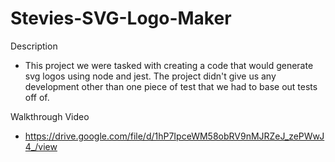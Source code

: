 # Stevies-SVG-Logo-Maker

Description
* This project we were tasked with creating a code that would generate svg logos using node and jest. The project didn't give us any development other than one piece of test that we had to base out tests off of.

Walkthrough Video
* https://drive.google.com/file/d/1hP7IpceWM58obRV9nMJRZeJ_zePWwJ4_/view
